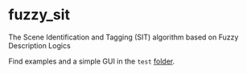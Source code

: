 # fuzzy_sit
The Scene Identification and Tagging (SIT) algorithm based on Fuzzy Description Logics


Find examples and a simple GUI in the `test` [folder](https://github.com/EmaroLab/fuzzy_sit/tree/master/src/test/java/it/emarolab/fuzzySIT).
